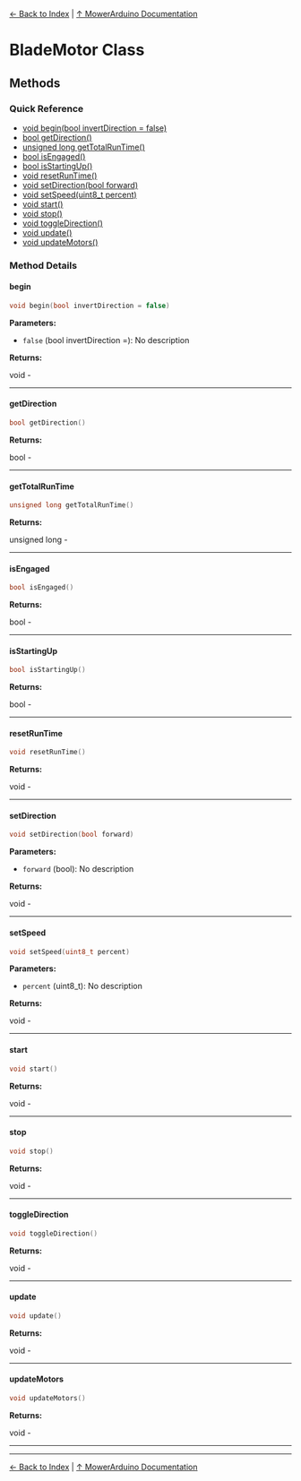 [← Back to Index](../README.md) | [↑ MowerArduino Documentation](../README.md)

# BladeMotor Class

## Methods

### Quick Reference

- [void begin(bool invertDirection = false)](#begin)
- [bool getDirection()](#getdirection)
- [unsigned long getTotalRunTime()](#gettotalruntime)
- [bool isEngaged()](#isengaged)
- [bool isStartingUp()](#isstartingup)
- [void resetRunTime()](#resetruntime)
- [void setDirection(bool forward)](#setdirection)
- [void setSpeed(uint8_t percent)](#setspeed)
- [void start()](#start)
- [void stop()](#stop)
- [void toggleDirection()](#toggledirection)
- [void update()](#update)
- [void updateMotors()](#updatemotors)

### Method Details

#### begin

```cpp
void begin(bool invertDirection = false)
```

**Parameters:**

- `false` (bool invertDirection =): No description

**Returns:**

void - 

---

#### getDirection

```cpp
bool getDirection()
```

**Returns:**

bool - 

---

#### getTotalRunTime

```cpp
unsigned long getTotalRunTime()
```

**Returns:**

unsigned long - 

---

#### isEngaged

```cpp
bool isEngaged()
```

**Returns:**

bool - 

---

#### isStartingUp

```cpp
bool isStartingUp()
```

**Returns:**

bool - 

---

#### resetRunTime

```cpp
void resetRunTime()
```

**Returns:**

void - 

---

#### setDirection

```cpp
void setDirection(bool forward)
```

**Parameters:**

- `forward` (bool): No description

**Returns:**

void - 

---

#### setSpeed

```cpp
void setSpeed(uint8_t percent)
```

**Parameters:**

- `percent` (uint8_t): No description

**Returns:**

void - 

---

#### start

```cpp
void start()
```

**Returns:**

void - 

---

#### stop

```cpp
void stop()
```

**Returns:**

void - 

---

#### toggleDirection

```cpp
void toggleDirection()
```

**Returns:**

void - 

---

#### update

```cpp
void update()
```

**Returns:**

void - 

---

#### updateMotors

```cpp
void updateMotors()
```

**Returns:**

void - 

---

---

[← Back to Index](../README.md) | [↑ MowerArduino Documentation](../README.md)
